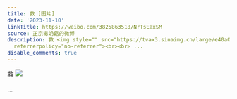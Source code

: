 ```yaml
---
title: 救 [图片]
date: '2023-11-10'
linkTitle: https://weibo.com/3825863518/NrTsEaxSM
source: 正宗毒奶菇的微博
description: 救 <img style="" src="https://tvax3.sinaimg.cn/large/e40a0b5egy1hjptipi6uzj20gy036wgl.jpg"
  referrerpolicy="no-referrer"><br><br> ...
disable_comments: true
---
```

救 <img style="" src="https://tvax3.sinaimg.cn/large/e40a0b5egy1hjptipi6uzj20gy036wgl.jpg" referrerpolicy="no-referrer"><br><br> ...